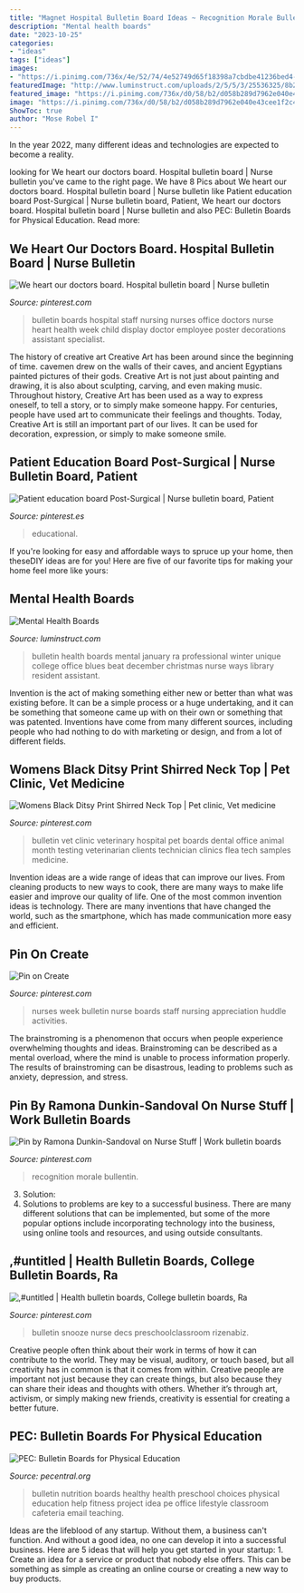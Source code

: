 ```yaml
---
title: "Magnet Hospital Bulletin Board Ideas ~ Recognition Morale Bullentin"
description: "Mental health boards"
date: "2023-10-25"
categories:
- "ideas"
tags: ["ideas"]
images:
- "https://i.pinimg.com/736x/4e/52/74/4e52749d65f18398a7cbdbe41236bed4--nurses-week-bulletin-boards.jpg"
featuredImage: "http://www.luminstruct.com/uploads/2/5/5/3/25536325/8b2559df65d8b91f6e540436c4dd1228_3_orig.jpg"
featured_image: "https://i.pinimg.com/736x/d0/58/b2/d058b289d7962e040e43cee1f2c42671.jpg"
image: "https://i.pinimg.com/736x/d0/58/b2/d058b289d7962e040e43cee1f2c42671.jpg"
ShowToc: true
author: "Mose Robel I"
---
```



In the year 2022, many different ideas and technologies are expected to become a reality.

	

		
looking for We heart our doctors board. Hospital bulletin board | Nurse bulletin you've came to the right page. We have 8 Pics about We heart our doctors board. Hospital bulletin board | Nurse bulletin like Patient education board Post-Surgical | Nurse bulletin board, Patient, We heart our doctors board. Hospital bulletin board | Nurse bulletin and also PEC: Bulletin Boards for Physical Education. Read more:
		
    
## We Heart Our Doctors Board. Hospital Bulletin Board | Nurse Bulletin

<img loading=lazy src="https://i.pinimg.com/736x/5b/51/72/5b51723e98df971d8afd9df09b861ac9--hospital-bulletin-board-ideas-bulletin-boards.jpg" onerror="this.onerror=null;this.src='https://tse3.mm.bing.net/th?id=OIP.E6TBSCNMAqOxql3XJIs53AHaFh&amp;pid=15.1';" alt="We heart our doctors board. Hospital bulletin board | Nurse bulletin">

_Source: pinterest.com_

>bulletin boards hospital staff nursing nurses office doctors nurse heart health week child display doctor employee poster decorations assistant specialist. 

	

The history of creative art
Creative Art has been around since the beginning of time. cavemen drew on the walls of their caves, and ancient Egyptians painted pictures of their gods. Creative Art is not just about painting and drawing, it is also about sculpting, carving, and even making music.
Throughout history, Creative Art has been used as a way to express oneself, to tell a story, or to simply make someone happy. For centuries, people have used art to communicate their feelings and thoughts. Today, Creative Art is still an important part of our lives. It can be used for decoration, expression, or simply to make someone smile.

    
## Patient Education Board Post-Surgical | Nurse Bulletin Board, Patient

<img loading=lazy src="https://i.pinimg.com/736x/d1/73/68/d17368638a43e81e3291f7e3b4e2e6d4.jpg" onerror="this.onerror=null;this.src='https://tse2.mm.bing.net/th?id=OIP._qzH0fVv0gjoWL_Zpw9PnAHaJ3&amp;pid=15.1';" alt="Patient education board Post-Surgical | Nurse bulletin board, Patient">

_Source: pinterest.es_

>educational. 

	

If you're looking for easy and affordable ways to spruce up your home, then theseDIY ideas are for you! Here are five of our favorite tips for making your home feel more like yours: 

    
## Mental Health Boards

<img loading=lazy src="http://www.luminstruct.com/uploads/2/5/5/3/25536325/8b2559df65d8b91f6e540436c4dd1228_3_orig.jpg" onerror="this.onerror=null;this.src='https://tse2.mm.bing.net/th?id=OIP.n1kUs_z42IRdhNdr5KDzigAAAA&amp;pid=15.1';" alt="Mental Health Boards">

_Source: luminstruct.com_

>bulletin health boards mental january ra professional winter unique college office blues beat december christmas nurse ways library resident assistant. 

	

Invention is the act of making something either new or better than what was existing before. It can be a simple process or a huge undertaking, and it can be something that someone came up with on their own or something that was patented. Inventions have come from many different sources, including people who had nothing to do with marketing or design, and from a lot of different fields.

    
## Womens Black Ditsy Print Shirred Neck Top | Pet Clinic, Vet Medicine

<img loading=lazy src="https://i.pinimg.com/736x/10/99/04/109904e00b15a6ea325fad3e7b27e832--hospital-bulletin-board-ideas-veterinarian-technician.jpg" onerror="this.onerror=null;this.src='https://tse2.mm.bing.net/th?id=OIP.9woNHG6sZzmlzseA7DPSjgHaFj&amp;pid=15.1';" alt="Womens Black Ditsy Print Shirred Neck Top | Pet clinic, Vet medicine">

_Source: pinterest.com_

>bulletin vet clinic veterinary hospital pet boards dental office animal month testing veterinarian clients technician clinics flea tech samples medicine. 

	

Invention ideas are a wide range of ideas that can improve our lives. From cleaning products to new ways to cook, there are many ways to make life easier and improve our quality of life. One of the most common invention ideas is technology. There are many inventions that have changed the world, such as the smartphone, which has made communication more easy and efficient.

    
## Pin On Create

<img loading=lazy src="https://i.pinimg.com/736x/4e/52/74/4e52749d65f18398a7cbdbe41236bed4--nurses-week-bulletin-boards.jpg" onerror="this.onerror=null;this.src='https://tse2.mm.bing.net/th?id=OIP.1SYWsUSJvGdhjz0Iao7R8AHaFi&amp;pid=15.1';" alt="Pin on Create">

_Source: pinterest.com_

>nurses week bulletin nurse boards staff nursing appreciation huddle activities. 

	

The brainstroming is a phenomenon that occurs when people experience overwhelming thoughts and ideas. Brainstroming can be described as a mental overload, where the mind is unable to process information properly. The results of brainstroming can be disastrous, leading to problems such as anxiety, depression, and stress.

    
## Pin By Ramona Dunkin-Sandoval On Nurse Stuff | Work Bulletin Boards

<img loading=lazy src="https://i.pinimg.com/736x/51/6f/18/516f187b6dade8569971b6d2f909b5c1.jpg" onerror="this.onerror=null;this.src='https://tse3.mm.bing.net/th?id=OIP.45o6pxRL4u6qjf276k9KHAHaF6&amp;pid=15.1';" alt="Pin by Ramona Dunkin-Sandoval on Nurse Stuff | Work bulletin boards">

_Source: pinterest.com_

>recognition morale bullentin. 

	

3. Solution:
3. Solutions to problems are key to a successful business. There are many different solutions that can be implemented, but some of the more popular options include incorporating technology into the business, using online tools and resources, and using outside consultants.

    
## ,#untitled | Health Bulletin Boards, College Bulletin Boards, Ra

<img loading=lazy src="https://i.pinimg.com/736x/d0/58/b2/d058b289d7962e040e43cee1f2c42671.jpg" onerror="this.onerror=null;this.src='https://tse3.mm.bing.net/th?id=OIP.1wdEVaOON_w-fO-kNfNX8wHaFj&amp;pid=15.1';" alt=",#untitled | Health bulletin boards, College bulletin boards, Ra">

_Source: pinterest.com_

>bulletin snooze nurse decs preschoolclassroom rizenabiz. 

	

Creative people often think about their work in terms of how it can contribute to the world. They may be visual, auditory, or touch based, but all creativity has in common is that it comes from within. Creative people are important not just because they can create things, but also because they can share their ideas and thoughts with others. Whether it’s through art, activism, or simply making new friends, creativity is essential for creating a better future.

    
## PEC: Bulletin Boards For Physical Education

<img loading=lazy src="http://www.pecentral.org/BulletinBoard/Images/1134.jpg" onerror="this.onerror=null;this.src='https://tse3.mm.bing.net/th?id=OIP.fN0J1HrsGbMNFw_uC8YWDQHaFj&amp;pid=15.1';" alt="PEC: Bulletin Boards for Physical Education">

_Source: pecentral.org_

>bulletin nutrition boards healthy health preschool choices physical education help fitness project idea pe office lifestyle classroom cafeteria email teaching. 

	

Ideas are the lifeblood of any startup. Without them, a business can't function. And without a good idea, no one can develop it into a successful business. Here are 5 ideas that will help you get started in your startup: 1. Create an idea for a service or product that nobody else offers. This can be something as simple as creating an online course or creating a new way to buy products. 
